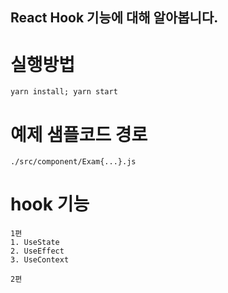 
## React Hook 기능에 대해 알아봅니다.
 
# 실행방법  
```
yarn install; yarn start 

```

# 예제 샘플코드 경로  
```
./src/component/Exam{...}.js

```

# hook 기능 
```
1편
1. UseState
2. UseEffect
3. UseContext

2편

```